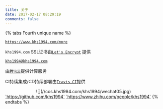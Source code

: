 ```yaml
---
title: 关于
date: 2017-02-17 08:29:19
comments: false
---
```


{% tabs Fourth unique name %}
<!-- tab 本站导航 -->
<a href="//www.khs1994.com/more" target="_block">`https://www.khs1994.com/more`</a>
<!-- endtab -->
<!-- tab SSL证书 -->
`khs1994.com` SSL证书由<a href="//letsencrypt.org" target="_block">`Let's Encrypt`</a> 提供
<!-- endtab -->
<!-- tab E-mail -->
<a href="mailto:khs1994@khs1994.com">`khs1994@khs1994.com`</a>
<!-- endtab -->
<!-- tab 云计算 -->
由<a href="http://cloud.tencent.com/redirect.php?redirect=1005&cps_key=3a5255852d5db99dcd5da4c72f05df61" target="_block">`腾讯云`</a>提供计算服务
<!-- endtab -->
<!-- tab CI -->
CI持续集成/CD持续部署由<a href="//travis-ci.org/dashboard" target="_block">`Travis CI`</a>提供
<!-- endtab -->
<!-- tab Wechat -->
<center>![](//cos.khs1994.com/khs1994/wechat05.jpg)</center>
<!-- endtab -->
<!-- tab GitHub -->
<a href="//github.com/khs1994" target="_block">`https://github.com/khs1994`</a>
<!-- endtab -->
<!-- tab 知乎 -->
<a href="//www.zhihu.com/people/khs1994/activities" target="_block">`https://www.zhihu.com/people/khs1994`</a>
<!-- endtab -->
{% endtabs %}
